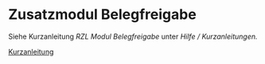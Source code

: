 # Zusatzmodul Belegfreigabe

Siehe Kurzanleitung *RZL Modul Belegfreigabe* unter *Hilfe /
Kurzanleitungen.*

[Kurzanleitung](https://rzlsoftware.at/fileadmin/user_upload/PDF_Kurzanleitungen/BELEG/BELEGE_Belegfreigabe.pdf)